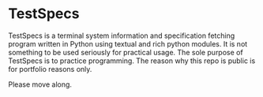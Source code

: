 # TestSpecs
TestSpecs is a terminal system information and specification fetching program written in Python using textual and rich python modules. It is not something to be used seriously for practical usage. The sole purpose of TestSpecs is to practice programming. The reason why this repo is public is for portfolio reasons only. 

Please move along.
